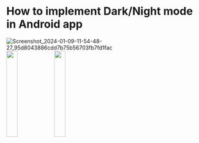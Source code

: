 # How to implement Dark/Night mode in Android app
<div style="dispaly:flex">

![Screenshot_2024-01-09-11-54-48-27_95d8043886cdd7b75b56703fb7fd1fac](https://github.com/amitYadavDev/NightMode/assets/45551012/10047635-e951-46d4-ad09-f3066752497a)
    <img src="![Screenshot_2024-01-09-11-54-40-74_95d8043886cdd7b75b56703fb7fd1fac](https://github.com/amitYadavDev/NightMode/assets/45551012/a68daff8-522f-4fea-8d81-384c5458001f)" width="24%">
    <img src="https://user-images.githubusercontent.com/25738593/171998337-959f343d-5fbd-465b-82ec-3b40b83373d9.jpg" width="24%">
</div>
